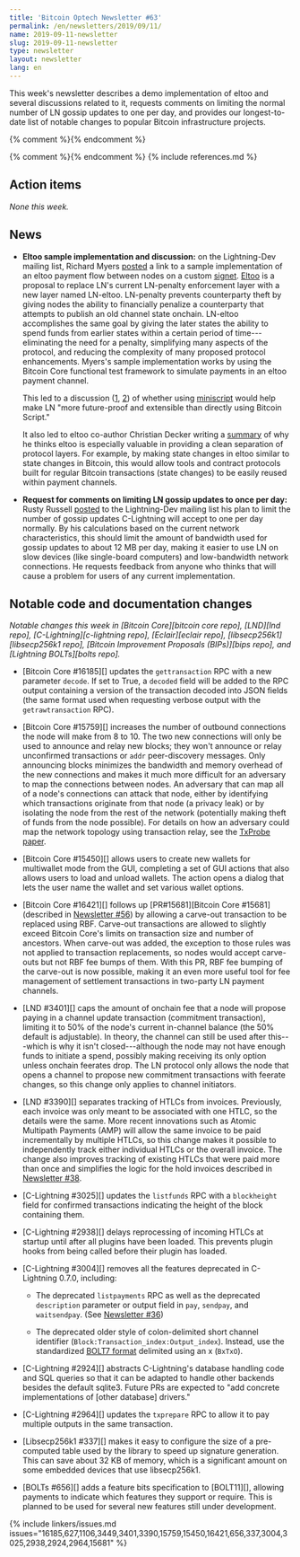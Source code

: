 ```yaml
---
title: 'Bitcoin Optech Newsletter #63'
permalink: /en/newsletters/2019/09/11/
name: 2019-09-11-newsletter
slug: 2019-09-11-newsletter
type: newsletter
layout: newsletter
lang: en
---
```

This week's newsletter describes a demo implementation of eltoo and
several discussions related to it, requests comments on limiting the
normal number of LN gossip updates to one per day, and provides our
longest-to-date list of notable changes to popular Bitcoin
infrastructure projects.

{% comment %}<!-- evidence for being "longest-ever":
    find _posts/en/newsletters/ -type f | while read file ; do echo -n "$file "; sed -n '/^## Notable code/,${/^## [^\(Notable\)]/Q; /linkers\/issues.md/Q; p}' $file | wc -l ; done | sort -n -k2 | tail
-->{% endcomment %}

{% comment %}<!-- include references.md below the fold but above any Jekyll/Liquid variables-->{% endcomment %}
{% include references.md %}

## Action items

*None this week.*

## News

- **Eltoo sample implementation and discussion:** on the
  Lightning-Dev mailing list, Richard Myers [posted][eltoo sample] a link
  to a sample implementation of an eltoo payment flow between nodes on a
  custom [signet][].  [Eltoo][] is a proposal to replace LN's current
  LN-penalty enforcement layer with a new layer named LN-eltoo.
  LN-penalty prevents counterparty theft by giving nodes the ability to
  financially penalize a counterparty that attempts to publish an old
  channel state onchain.  LN-eltoo accomplishes the same goal by giving the
  later states the ability to spend funds from earlier states within a
  certain period of time---eliminating the need for a penalty, simplifying
  many aspects of the protocol, and reducing
  the complexity of many proposed protocol enhancements.  Myers's sample
  implementation works by using the Bitcoin Core functional test
  framework to simulate payments in an eltoo payment channel.

  This led to a discussion ([1][eltoo ms 1], [2][eltoo ms 2]) of
  whether using [miniscript][] would help make LN "more future-proof
  and extensible than directly using Bitcoin Script."

  It also led to eltoo co-author Christian Decker writing a
  [summary][eltoo summary] of why he thinks eltoo is especially
  valuable in providing a clean separation of protocol layers.  For
  example, by making state changes in eltoo similar to state changes
  in Bitcoin, this would allow tools and contract protocols built for
  regular Bitcoin transactions (state changes) to be easily reused
  within payment channels.

- **Request for comments on limiting LN gossip updates to once per day:**
  Rusty Russell [posted][less gossip] to the Lightning-Dev
  mailing list his plan to limit the number of gossip updates
  C-Lightning will accept to one per day normally.  By his calculations
  based on the current network characteristics, this should limit the
  amount of bandwidth used for gossip updates to about 12 MB per day,
  making it easier to use LN on slow devices (like single-board
  computers) and low-bandwidth network connections.  He requests
  feedback from anyone who thinks that will cause a problem for users of
  any current implementation.

## Notable code and documentation changes

*Notable changes this week in [Bitcoin Core][bitcoin core repo],
[LND][lnd repo], [C-Lightning][c-lightning repo], [Eclair][eclair repo],
[libsecp256k1][libsecp256k1 repo], [Bitcoin Improvement Proposals
(BIPs)][bips repo], and [Lightning BOLTs][bolts repo].*

- [Bitcoin Core #16185][] updates the `gettransaction` RPC with a new parameter
  `decode`.  If set to True, a `decoded` field will be added to the RPC
  output containing a version of the transaction decoded into JSON fields
  (the same format used when requesting verbose output with the
  `getrawtransaction` RPC).

- [Bitcoin Core #15759][] increases the number of outbound connections
  the node will make from 8 to 10.  The two new connections will only be
  used to announce and relay new blocks; they won't announce or relay
  unconfirmed transactions or `addr` peer-discovery messages.  Only
  announcing blocks minimizes the bandwidth and memory overhead of the
  new connections and makes it much more difficult for an adversary to map
  the connections between nodes. An adversary that can map all of a node's
  connections can attack that node, either by identifying which transactions
  originate from that node (a privacy leak) or by isolating the node from
  the rest of the network (potentially making theft of funds from the node
  possible). For details on how an adversary could map the network topology
  using transaction relay, see the [TxProbe paper][].

- [Bitcoin Core #15450][] allows users to create new wallets for
  multiwallet mode from the GUI, completing a set of GUI actions that
  also allows users to load and unload wallets.  The action opens a
  dialog that lets the user name the wallet and set various wallet
  options.

- [Bitcoin Core #16421][] follows up [PR#15681][Bitcoin Core #15681]
  (described in [Newsletter #56][carve-out]) by allowing a carve-out
  transaction to be replaced using RBF.  Carve-out transactions are
  allowed to slightly exceed Bitcoin Core's limits on transaction size
  and number of ancestors.  When carve-out was added, the exception to
  those rules was not applied to transaction replacements, so nodes
  would accept carve-outs but not RBF fee bumps of them.  With this PR,
  RBF fee bumping of the carve-out is now possible, making it an even
  more useful tool for fee management of settlement transactions in
  two-party LN payment channels.

- [LND #3401][] caps the amount of onchain fee that a node will propose
  paying in a channel update transaction (commitment transaction),
  limiting it to 50% of the node's current in-channel balance (the 50%
  default is adjustable).  In theory, the channel can still be used
  after this---which is why it isn't closed---although the node may not
  have enough funds to initiate a spend, possibly making receiving its
  only option unless onchain feerates drop.
  The LN protocol only allows the node that opens a channel to propose new
  commitment transactions with feerate changes, so this change only
  applies to channel initiators.

- [LND #3390][] separates tracking of HTLCs from invoices.  Previously,
  each invoice was only meant to be associated with one HTLC, so the
  details were the same.  More recent innovations such as Atomic
  Multipath Payments (AMP) will allow the same invoice to be paid
  incrementally by multiple HTLCs, so this change makes it possible to
  independently track either individual HTLCs or the overall invoice.
  The change also improves tracking of existing HTLCs that were paid
  more than once and simplifies the logic for the hold invoices
  described in [Newsletter #38][lnd hold invoices].

- [C-Lightning #3025][] updates the `listfunds` RPC with a `blockheight`
  field for confirmed transactions indicating the height of the block
  containing them.

- [C-Lightning #2938][] delays reprocessing of incoming HTLCs at
  startup until after all plugins have been loaded.  This prevents
  plugin hooks from being called before their plugin has loaded.

- [C-Lightning #3004][] removes all the features deprecated in
  C-Lightning 0.7.0, including:

  - The deprecated `listpayments` RPC as well as the deprecated
    `description` parameter or output field in `pay`, `sendpay`, and
    `waitsendpay`.  (See [Newsletter #36][listpayments deprecated])

  - The deprecated older style of colon-delimited short channel
    identifier (`Block:Transaction_index:Output_index`).  Instead, use
    the standardized [BOLT7 format][] delimited using an x
    (`BxTxO`).

- [C-Lightning #2924][] abstracts C-Lightning's database handling code
  and SQL queries so that it can be adapted to handle other backends
  besides the default sqlite3.  Future PRs are expected to "add concrete
  implementations of [other database] drivers."

- [C-Lightning #2964][] updates the `txprepare` RPC to allow it to pay
  multiple outputs in the same transaction.

- [Libsecp256k1 #337][] makes it easy to configure the size of a
  pre-computed table used by the library to speed up signature
  generation.  This can save about 32 KB of memory, which is a
  significant amount on some embedded devices that use libsecp256k1.

- [BOLTs #656][] adds a feature bits specification to [BOLT11][],
  allowing payments to indicate which features they support or require.
  This is planned to be used for several new features still under
  development.

{% include linkers/issues.md issues="16185,627,1106,3449,3401,3390,15759,15450,16421,656,337,3004,3025,2938,2924,2964,15681" %}

[bolt7 format]: https://github.com/lightningnetwork/lightning-rfc/blob/master/07-routing-gossip.md#definition-of-short_channel_id
[lnd hold invoices]: /en/newsletters/2019/03/19/#lnd-2022
[listpayments deprecated]: /en/newsletters/2019/03/05/#c-lightning-2382
[carve-out]: /en/newsletters/2019/07/24/#bitcoin-core-15681
[eltoo sample]: https://lists.linuxfoundation.org/pipermail/lightning-dev/2019-September/002131.html
[eltoo ms 1]: https://lists.linuxfoundation.org/pipermail/lightning-dev/2019-September/002132.html
[eltoo ms 2]: https://lists.linuxfoundation.org/pipermail/lightning-dev/2019-September/002135.html
[eltoo summary]: https://lists.linuxfoundation.org/pipermail/lightning-dev/2019-September/002136.html
[signet]: https://en.bitcoin.it/wiki/Signet
[less gossip]: https://lists.linuxfoundation.org/pipermail/lightning-dev/2019-September/002134.html
[txprobe paper]: https://arxiv.org/pdf/1812.00942.pdf
[eltoo]: https://blockstream.com/eltoo.pdf
[miniscript]: /en/topics/miniscript/
